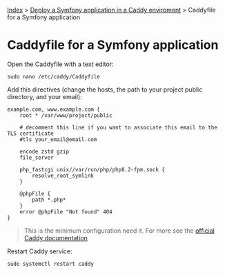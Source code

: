 [Index](../README.md) > [Deploy a Symfony application in a Caddy enviroment](./deploy_symfony_caddy.md) > Caddyfile for a Symfony application

# Caddyfile for a Symfony application

Open the Caddyfile with a text editor:
```
sudo nano /etc/caddy/Caddyfile
```

Add this directives (change the hosts, the path to your project public directory, and your email):
```
example.com, www.example.com {
    root * /var/www/project/public

    # decomment this line if you want to associate this email to the TLS certificate
    #tls your_email@email.com

    encode zstd gzip
    file_server

    php_fastcgi unix//var/run/php/php8.2-fpm.sock {
        resolve_root_symlink
    }

    @phpFile {
        path *.php*
    }
    error @phpFile "Not found" 404
}
```

> This is the minimum configuration need it. For more see the [official Caddy documentation](https://caddyserver.com/docs/)

Restart Caddy service:
```
sudo systemctl restart caddy
```
